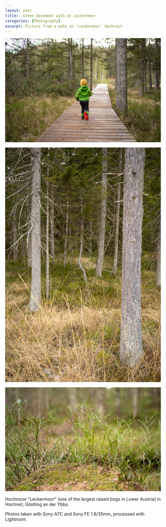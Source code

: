 ```yaml
---
layout: post
title:  Green December walk at Leckermoor
categories: [Photography] 
excerpt: Picture from a walk at "Leckermoor" Hochreit
---
```


[![Hochmoor Hochreit 1](../images/20201205/20201205-1.jpg)](../images/20201205/20201205-1.jpg)

[![Hochmoor Hochreit 2](../images/20201205/20201205-2.jpg)](../images/20201205/20201205-2.jpg)

[![Hochmoor Hochreit 3](../images/20201205/20201205-3.jpg)](../images/20201205/20201205-3.jpg)

Hochmoor "Leckermoor" (one of the largest raised bogs in Lower Austria) in Hochreit, Göstling an der Ybbs.

Photos taken with Sony A7C and Sony FE 1.8/35mm, processed with Lightroom.